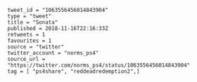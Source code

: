 ```
tweet_id = "1063556456014843904"
type = "tweet"
title = "Sonata"
published = 2018-11-16T22:16:33Z
retweets = 1
favourites = 1
source = "twitter"
twitter_account = "norms_ps4"
source_url = "https://twitter.com/norms_ps4/status/1063556456014843904"
tag = [ "ps4share", "reddeadredemption2",]
```

<p class='image'><img src='http://mnf.m17s.net/2018/11/16/DsKC9TGW0AII1py.jpg' alt=''></p>

